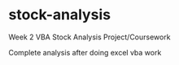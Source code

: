 # stock-analysis
Week 2 VBA Stock Analysis Project/Coursework

Complete analysis after doing excel vba work
